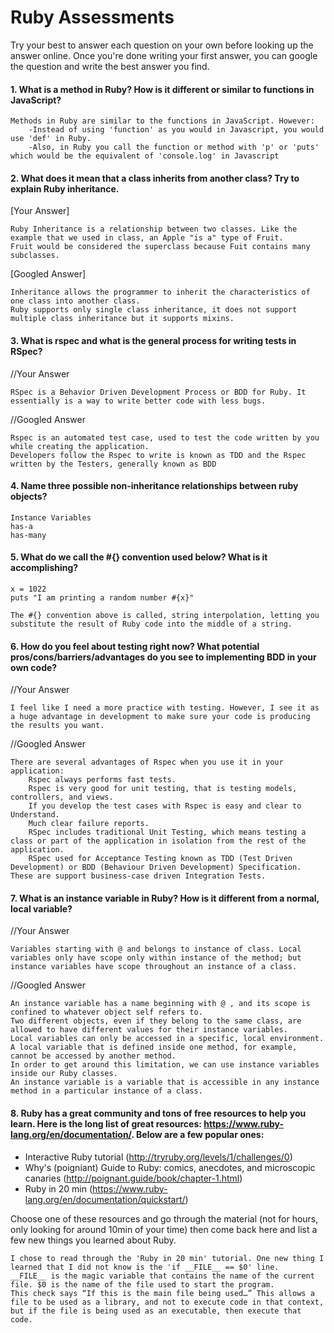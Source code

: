 # Ruby Assessments

Try your best to answer each question on your own before looking up the answer online. Once you're done writing your first answer, you can google the question and write the best answer you find.


#### 1. What is a method in Ruby? How is it different or similar to functions in JavaScript?

    Methods in Ruby are similar to the functions in JavaScript. However:
        -Instead of using 'function' as you would in Javascript, you would use 'def' in Ruby.
        -Also, in Ruby you call the function or method with 'p' or 'puts' which would be the equivalent of 'console.log' in Javascript
    

#### 2. What does it mean that a class inherits from another class? Try to explain Ruby inheritance. 

[Your Answer]

    Ruby Inheritance is a relationship between two classes. Like the example that we used in class, an Apple "is a" type of Fruit.
    Fruit would be considered the superclass because Fuit contains many subclasses. 

[Googled Answer]

    Inheritance allows the programmer to inherit the characteristics of one class into another class.
    Ruby supports only single class inheritance, it does not support multiple class inheritance but it supports mixins.
    
#### 3. What is rspec and what is the general process for writing tests in RSpec?

//Your Answer

    RSpec is a Behavior Driven Development Process or BDD for Ruby. It essentially is a way to write better code with less bugs.
    
//Googled Answer

    Rspec is an automated test case, used to test the code written by you while creating the application.
    Developers follow the Rspec to write is known as TDD and the Rspec written by the Testers, generally known as BDD 

#### 4. Name three possible non-inheritance relationships between ruby objects? 

    Instance Variables
    has-a
    has-many


#### 5. What do we call the #{} convention used below? What is it accomplishing?

    x = 1022
    puts "I am printing a random number #{x}"

    The #{} convention above is called, string interpolation, letting you substitute the result of Ruby code into the middle of a string.

#### 6. How do you feel about testing right now? What potential pros/cons/barriers/advantages do you see to implementing BDD in your own code?

//Your Answer

    I feel like I need a more practice with testing. However, I see it as a huge advantage in development to make sure your code is producing the results you want. 

//Googled Answer

    There are several advantages of Rspec when you use it in your application:
        Rspec always performs fast tests.
        Rspec is very good for unit testing, that is testing models, controllers, and views.
        If you develop the test cases with Rspec is easy and clear to Understand.
        Much clear failure reports.
        RSpec includes traditional Unit Testing, which means testing a class or part of the application in isolation from the rest of the application.
        RSpec used for Acceptance Testing known as TDD (Test Driven Development) or BDD (Behaviour Driven Development) Specification.  These are support business-case driven Integration Tests.

#### 7. What is an instance variable in Ruby? How is it different from a normal, local variable?

//Your Answer

    Variables starting with @ and belongs to instance of class. Local variables only have scope only within instance of the method; but instance variables have scope throughout an instance of a class.
    
//Googled Answer

    An instance variable has a name beginning with @ , and its scope is confined to whatever object self refers to. 
    Two different objects, even if they belong to the same class, are allowed to have different values for their instance variables.
    Local variables can only be accessed in a specific, local environment. A local variable that is defined inside one method, for example, cannot be accessed by another method.
    In order to get around this limitation, we can use instance variables inside our Ruby classes.
    An instance variable is a variable that is accessible in any instance method in a particular instance of a class.


    
#### 8. Ruby has a great community and tons of free resources to help you learn. Here is the long list of great resources: https://www.ruby-lang.org/en/documentation/. Below are a few popular ones:
- Interactive Ruby tutorial (http://tryruby.org/levels/1/challenges/0)
- Why's (poigniant) Guide to Ruby: comics, anecdotes, and microscopic canaries (http://poignant.guide/book/chapter-1.html)
- Ruby in 20 min (https://www.ruby-lang.org/en/documentation/quickstart/)


Choose one of these resources and go through the material (not for hours, only looking for around 10min of your time) then come back here and list a few new things you learned about Ruby.

    I chose to read through the 'Ruby in 20 min' tutorial. One new thing I learned that I did not know is the 'if __FILE__ == $0' line. 
    __FILE__ is the magic variable that contains the name of the current file. $0 is the name of the file used to start the program. 
    This check says “If this is the main file being used…” This allows a file to be used as a library, and not to execute code in that context, 
    but if the file is being used as an executable, then execute that code.
    